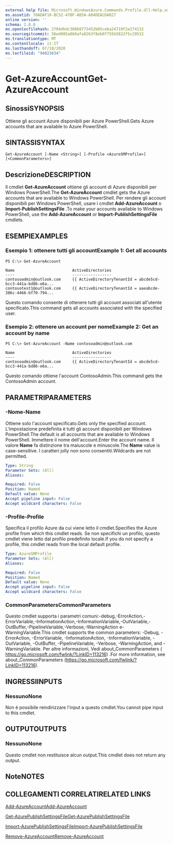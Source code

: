 ```yaml
---
external help file: Microsoft.WindowsAzure.Commands.Profile.dll-Help.xml
ms.assetid: 70ADAF16-BC52-47BF-A85A-A84DEACDA027
online version: ''
schema: 2.0.0
ms.openlocfilehash: 2704dbdc308b9773452b05ceba24719f2e274132
ms.sourcegitcommit: 56ed085a868afa8263f8eb0f755b5822f5c29532
ms.translationtype: MT
ms.contentlocale: it-IT
ms.lasthandoff: 07/18/2020
ms.locfileid: "94023634"
---
```

# <span data-ttu-id="47112-101">Get-AzureAccount</span><span class="sxs-lookup"><span data-stu-id="47112-101">Get-AzureAccount</span></span>

## <span data-ttu-id="47112-102">Sinossi</span><span class="sxs-lookup"><span data-stu-id="47112-102">SYNOPSIS</span></span>
<span data-ttu-id="47112-103">Ottiene gli account Azure disponibili per Azure PowerShell.</span><span class="sxs-lookup"><span data-stu-id="47112-103">Gets Azure accounts that are available to Azure PowerShell.</span></span>

## <span data-ttu-id="47112-104">SINTASSI</span><span class="sxs-lookup"><span data-stu-id="47112-104">SYNTAX</span></span>

```
Get-AzureAccount [-Name <String>] [-Profile <AzureSMProfile>] [<CommonParameters>]
```

## <span data-ttu-id="47112-105">Descrizione</span><span class="sxs-lookup"><span data-stu-id="47112-105">DESCRIPTION</span></span>
<span data-ttu-id="47112-106">Il cmdlet **Get-AzureAccount** ottiene gli account di Azure disponibili per Windows PowerShell.</span><span class="sxs-lookup"><span data-stu-id="47112-106">The **Get-AzureAccount** cmdlet gets the Azure accounts that are available to Windows PowerShell.</span></span>
<span data-ttu-id="47112-107">Per rendere gli account disponibili per Windows PowerShell, usare i cmdlet **Add-AzureAccount** o **Import-PublishSettingsFile** .</span><span class="sxs-lookup"><span data-stu-id="47112-107">To make your accounts available to Windows PowerShell, use the **Add-AzureAccount** or **Import-PublishSettingsFile** cmdlets.</span></span>

## <span data-ttu-id="47112-108">ESEMPI</span><span class="sxs-lookup"><span data-stu-id="47112-108">EXAMPLES</span></span>

### <span data-ttu-id="47112-109">Esempio 1: ottenere tutti gli account</span><span class="sxs-lookup"><span data-stu-id="47112-109">Example 1: Get all accounts</span></span>
```
PS C:\> Get-AzureAccount

Name                         ActiveDirectories
----                         -----------------
contosoadmin@outlook.com     {{ ActiveDirectoryTenantId = abcde5cd-bcc3-441a-bd86-e6a...
contosotest1@outlook.com     {{ ActiveDirectoryTenantId = aaeabcde-386c-4466-bf70-794...
```

<span data-ttu-id="47112-110">Questo comando consente di ottenere tutti gli account associati all'utente specificato.</span><span class="sxs-lookup"><span data-stu-id="47112-110">This command gets all accounts associated with the specified user.</span></span>

### <span data-ttu-id="47112-111">Esempio 2: ottenere un account per nome</span><span class="sxs-lookup"><span data-stu-id="47112-111">Example 2: Get an account by name</span></span>
```
PS C:\> Get-AzureAccount -Name contosoadmin@outlook.com

Name                         ActiveDirectories
----                         -----------------
contosoadmin@outlook.com     {{ ActiveDirectoryTenantId = abcde5cd-bcc3-441a-bd86-e6a...
```

<span data-ttu-id="47112-112">Questo comando ottiene l'account ContosoAdmin.</span><span class="sxs-lookup"><span data-stu-id="47112-112">This command gets the ContosoAdmin account.</span></span>

## <span data-ttu-id="47112-113">PARAMETRI</span><span class="sxs-lookup"><span data-stu-id="47112-113">PARAMETERS</span></span>

### <span data-ttu-id="47112-114">-Nome</span><span class="sxs-lookup"><span data-stu-id="47112-114">-Name</span></span>
<span data-ttu-id="47112-115">Ottiene solo l'account specificato.</span><span class="sxs-lookup"><span data-stu-id="47112-115">Gets only the specified account.</span></span>
<span data-ttu-id="47112-116">L'impostazione predefinita è tutti gli account disponibili per Windows PowerShell.</span><span class="sxs-lookup"><span data-stu-id="47112-116">The default is all accounts that are available to Windows PowerShell.</span></span>
<span data-ttu-id="47112-117">Immettere il nome dell'account.</span><span class="sxs-lookup"><span data-stu-id="47112-117">Enter the account name.</span></span>
<span data-ttu-id="47112-118">Il valore **Name** fa distinzione tra maiuscole e minuscole.</span><span class="sxs-lookup"><span data-stu-id="47112-118">The **Name** value is case-sensitive.</span></span>
<span data-ttu-id="47112-119">I caratteri jolly non sono consentiti.</span><span class="sxs-lookup"><span data-stu-id="47112-119">Wildcards are not permitted.</span></span>

```yaml
Type: String
Parameter Sets: (All)
Aliases: 

Required: False
Position: Named
Default value: None
Accept pipeline input: False
Accept wildcard characters: False
```

### <span data-ttu-id="47112-120">-Profile</span><span class="sxs-lookup"><span data-stu-id="47112-120">-Profile</span></span>
<span data-ttu-id="47112-121">Specifica il profilo Azure da cui viene letto il cmdlet.</span><span class="sxs-lookup"><span data-stu-id="47112-121">Specifies the Azure profile from which this cmdlet reads.</span></span> <span data-ttu-id="47112-122">Se non specifichi un profilo, questo cmdlet viene letto dal profilo predefinito locale.</span><span class="sxs-lookup"><span data-stu-id="47112-122">If you do not specify a profile, this cmdlet reads from the local default profile.</span></span>

```yaml
Type: AzureSMProfile
Parameter Sets: (All)
Aliases: 

Required: False
Position: Named
Default value: None
Accept pipeline input: False
Accept wildcard characters: False
```

### <span data-ttu-id="47112-123">CommonParameters</span><span class="sxs-lookup"><span data-stu-id="47112-123">CommonParameters</span></span>
<span data-ttu-id="47112-124">Questo cmdlet supporta i parametri comuni:-debug,-ErrorAction,-ErrorVariable,-InformationAction,-InformationVariable,-OutVariable,-OutBuffer,-PipelineVariable,-Verbose,-WarningAction e-WarningVariable.</span><span class="sxs-lookup"><span data-stu-id="47112-124">This cmdlet supports the common parameters: -Debug, -ErrorAction, -ErrorVariable, -InformationAction, -InformationVariable, -OutVariable, -OutBuffer, -PipelineVariable, -Verbose, -WarningAction, and -WarningVariable.</span></span> <span data-ttu-id="47112-125">Per altre informazioni, Vedi about_CommonParameters ( https://go.microsoft.com/fwlink/?LinkID=113216) .</span><span class="sxs-lookup"><span data-stu-id="47112-125">For more information, see about_CommonParameters (https://go.microsoft.com/fwlink/?LinkID=113216).</span></span>

## <span data-ttu-id="47112-126">INGRESSI</span><span class="sxs-lookup"><span data-stu-id="47112-126">INPUTS</span></span>

### <span data-ttu-id="47112-127">Nessuno</span><span class="sxs-lookup"><span data-stu-id="47112-127">None</span></span>
<span data-ttu-id="47112-128">Non è possibile reindirizzare l'input a questo cmdlet.</span><span class="sxs-lookup"><span data-stu-id="47112-128">You cannot pipe input to this cmdlet.</span></span>

## <span data-ttu-id="47112-129">OUTPUT</span><span class="sxs-lookup"><span data-stu-id="47112-129">OUTPUTS</span></span>

### <span data-ttu-id="47112-130">Nessuno</span><span class="sxs-lookup"><span data-stu-id="47112-130">None</span></span>
<span data-ttu-id="47112-131">Questo cmdlet non restituisce alcun output.</span><span class="sxs-lookup"><span data-stu-id="47112-131">This cmdlet does not return any output.</span></span>

## <span data-ttu-id="47112-132">Note</span><span class="sxs-lookup"><span data-stu-id="47112-132">NOTES</span></span>

## <span data-ttu-id="47112-133">COLLEGAMENTI CORRELATI</span><span class="sxs-lookup"><span data-stu-id="47112-133">RELATED LINKS</span></span>

[<span data-ttu-id="47112-134">Add-AzureAccount</span><span class="sxs-lookup"><span data-stu-id="47112-134">Add-AzureAccount</span></span>](./Add-AzureAccount.md)

[<span data-ttu-id="47112-135">Get-AzurePublishSettingsFile</span><span class="sxs-lookup"><span data-stu-id="47112-135">Get-AzurePublishSettingsFile</span></span>](./Get-AzurePublishSettingsFile.md)

[<span data-ttu-id="47112-136">Import-AzurePublishSettingsFile</span><span class="sxs-lookup"><span data-stu-id="47112-136">Import-AzurePublishSettingsFile</span></span>](./Import-AzurePublishSettingsFile.md)

[<span data-ttu-id="47112-137">Remove-AzureAccount</span><span class="sxs-lookup"><span data-stu-id="47112-137">Remove-AzureAccount</span></span>](./Remove-AzureAccount.md)


